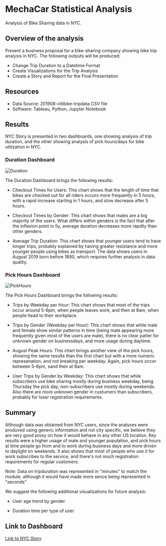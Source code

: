 # MechaCar Statistical Analysis
  Analysis of Bike Sharing data in NYC.
  
## Overview of the analysis
Present a business proposal for a bike-sharing company showing bike trip analysis in NYC.
The following outputs will be produced:

- Change Trip Duration to a Datetime Format
- Create Visualizations for the Trip Analysis
- Create a Story and Report for the Final Presentation
  
## Resources
- Data Source: 201908-citibike-tripdata CSV file
- Software: Tableau, Python, Jupyter Notebook

## Results
NYC Story is presented in two dashboards, one showing analysis of trip duration, and the other showing analysis of pick hours/days for bike utilization in NYC.

### Duration Dashboard
![Duration](/Duration.png)

The Duration Dashboard brings the following results:

  - Checkout Times for Users:  This chart shows that the length of time that bikes are checked out for all riders occurs more frequently in 5 hours, with a rapid increase starting in 1 hours, and slow decrease after 5 hours.

  - Checkout Times by Gender:  This chart shows that males are a big majority of the users.  What differs within genders is the fact that after the inflexion point in 5y, average duration decreases more rapdily than other genders.

  - Average Trip Duration: This chart shows that younger users tend to have longer trips, probably explained by having greater resistance and more younger people using bikes as transport.  The data shows users in August 2019 born before 1890, which requires further analysis in data quality.

### Pick Hours Dashboard
![PickHours](/PickHours.png)
   
The Pick Hours Dashboard brings the following results:
 
  - Trips by Weekday per Hour: This chart shows that most of the trips occur around 5-6pm, when people leaves work, and then at 8am, when people head to their workplace.

  - Trips by Gender (Weekday per Hour):  This chart shows that while male and female show similar patterns in time (being male appearing more frequently given most of the users are male), there is no clear patter for unknown gender on businessdays, and more usage during daytime.

  - August Peak Hours: This chart brings another view of the pick hours, showing the same results than the first chart but with a more numeric represenation, and not breaking per weekday. Again, pick hours occor between 5-6pm, sand then at 8am.

  - User Trips by Gender by Weekday:  This chart shows that while subscribers use bike sharing mostly during business weekday, being Thursday the pick day, non-subscribers use mostly during weekends.  Also there are more unknown gender in custumers than subscribers, probably for loser registration requirements.
 
## Summary

Although data was obtained from NYC users, since the analyses were produved using generic information and not city specific, we believe they are very good proxy on how it would behave in any other US location.  Key results were a higher usage of male and younger population, and pick hours at time people go from and to work during business days and more driven to daylight on weekends.  It also shows that most of people who use it for work subscribes to the service, and there's not much registration requirements for regular customers.

Note:  Data on tripduration was represented in "minutes" to match the module, although it would have made more sence being represented in "seconds"

We suggest the following additional visualizations for future analysis:

  - User age trend by gender
  
  - Duration time per type of user  
  
## Link to Dashboard
  
[Link to NYC Story](https://public.tableau.com/profile/fernando.santos8046#!/vizhome/challenge_16126440284230/NYCStory?publish=yes "Link to NYC Story")
